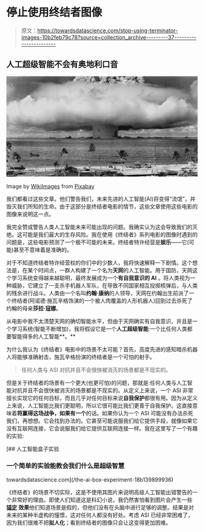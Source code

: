 # 停止使用终结者图像

> 原文：<https://towardsdatascience.com/stop-using-terminator-images-10b2feb79c78?source=collection_archive---------37----------------------->

## 人工超级智能不会有奥地利口音

![](img/5be167f1aa307336c90f8b2753f96632.png)

Image by [WikiImages](https://pixabay.com/users/WikiImages-1897/?utm_source=link-attribution&utm_medium=referral&utm_campaign=image&utm_content=67557) from [Pixabay](https://pixabay.com/?utm_source=link-attribution&utm_medium=referral&utm_campaign=image&utm_content=67557)

我们都看过这些文章。他们警告我们，未来先进的人工智能(AI)将变得“流氓”，并毁灭我们所知的生命。由于这部分是终结者电影的情节，这些文章使用这些电影的图像来说明这一点。

我完全赞成警告人类人工智能未来可能出现的问题。我确实认为这会导致我们的灭绝。这可能是我们最大的生存风险。我在使用《终结者》系列电影的图像时遇到的问题是，这些电影预测了一个极不可能的未来。终结者特许经营是**娱乐**——它(可能)甚至不意味着是准确的。

对于不知道终结者特许经营权的你们中的少数人，我将快速解释一下剧情。这个想法是，在某个时间点，一群人构建了一个名为**天网**的人工智能。用于国防，天网这个学习系统变得越来越聪明，最终发展成为一个**有自我意识的 AI** 。将人类视为一种威胁，它建立了一支杀手机器人军队，在导致不同国家相互投掷核弹后，与人类的残余进行战斗。人类由一个名叫**约翰·康纳**的人领导，天网在约翰出生前派了一个终结者(阿诺德·施瓦辛格饰演的一个被人肉覆盖的人形机器人)回到过去杀死了约翰的母亲**莎拉·寇娜**。

从电影中我不太清楚天网的确切智能水平，但由于天网确实有自我意识，并且是一个学习系统(智能不断增加)，我将假设它是一个**人工超级智能**:一个比任何人类都要智能得多的人工智能**。**

为什么我认为《终结者》电影中的场景不太可能？首先，高度先进的感知暗杀机器人将能够准确射击，施瓦辛格扮演的终结者是一个可怕的射手。

> 任何人类与 ASI 对抗并且不会很快被消灭的场景都是不现实的。

但是关于终结者的场景有一个更大(也更可怕)的问题，那就是:任何人类与人工智能对抗并且不会很快被消灭的场景都是不现实的。从定义上来说，一个 ASI 非常擅长实现它的任何目标，而且几乎对任何目标来说**自我保护**都很有用。因为从定义上来说，人工智能比我们更聪明，所以它很可能比我们更善于自我保护。这直接意味着**将赢得这场战争，如果有一个**的话。如果你认为一个 ASI 可能没有办法杀死我们，再想想。它会找到办法的。它甚至可能说服我们给它提供手段，就像如果它没有互联网连接，它会说服我们给它提供互联网连接一样。我在这里写了一个有趣的实验:

[](/the-ai-box-experiment-18b139899936) [## 人工智能盒子实验

### 一个简单的实验能教会我们什么是超级智慧

towardsdatascience.com](/the-ai-box-experiment-18b139899936) 

《终结者》的场景不切实际，这是不使用其图片来说明高级人工智能出错警告的一个非常好的理由。即使人们知道这是科幻小说，我仍然害怕看到图片会产生一些 [**锚定**](https://en.wikipedia.org/wiki/Anchoring) **效果**他们知道场景是假的，但他们没有在头脑中进行足够的调整。结果是对未来的某种半虚构的憧憬，这对任何人都没有好处。考虑 ASI 已经非常困难了，因为我们很难不把**拟人化**；看到终结者的图像只会让这变得更加困难。